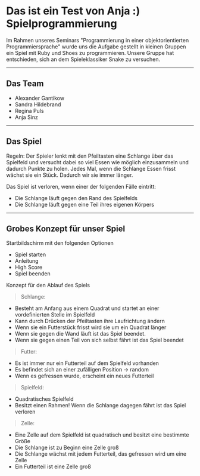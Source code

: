Das ist ein Test von Anja  :) Spielprogrammierung
===================

Im Rahmen unseres Seminars "Programmierung in einer objektorientierten Programmiersprache" wurde uns die Aufgabe gestellt in kleinen Gruppen ein Spiel mit Ruby und Shoes zu programmieren. 
Unsere Gruppe hat entschieden, sich an dem Spieleklassiker Snake zu versuchen. 

________

Das Team
--------

* Alexander Gantikow
* Sandra Hildebrand
* Regina Puls 
* Anja Sinz 



_________

Das Spiel 
---------

Regeln: 
Der Spieler lenkt mit den Pfeiltasten eine Schlange über das Spielfeld und versucht dabei so viel Essen wie möglich einzusammeln und dadurch Punkte zu holen. 
Jedes Mal, wenn die Schlange Essen frisst wächst sie ein Stück. Dadurch wir sie immer länger. 

Das Spiel ist verloren, wenn einer der folgenden Fälle eintritt: 
* Die Schlange läuft gegen den Rand des Spielfelds
* Die Schlange läuft gegen eine Teil ihres eigenen Körpers

______________________________

Grobes Konzept für unser Spiel 
------------------------------

Startbildschirm mit den folgenden Optionen 
* Spiel starten 
* Anleitung 
* High Score
* Spiel beenden 

Konzept für den Ablauf des Spiels

> Schlange: 
- Besteht am Anfang aus einem Quadrat und startet an einer vordefinierten Stelle im Spielfeld 
- Kann durch Drücken der Pfeiltasten ihre Laufrichtung ändern
- Wenn sie ein Futterstück frisst wird sie um ein Quadrat länger
- Wenn sie gegen die Wand läuft ist das Spiel beendet. 
- Wenn sie gegen einen Teil von sich selbst fährt ist das Spiel beendet
> 

> Futter: 
- Es ist immer nur ein Futterteil auf dem Spielfeld vorhanden 
- Es befindet sich an einer zufälligen Position -> random 
- Wenn es gefressen wurde, erscheint ein neues Futterteil
> 

> Spielfeld: 
- Quadratisches Spielfeld 
- Besitzt einen Rahmen! Wenn die Schlange dagegen fährt ist das Spiel verloren
> 

> Zelle: 
- Eine Zelle auf dem Spielfeld ist quadratisch und besitzt eine bestimmte Größe 
- Die Schlange ist zu Beginn eine Zelle groß 
- Die Schlange wächst mit jedem Futterteil, das gefressen wird um eine Zelle
- Ein Futterteil ist eine Zelle groß 
> 

